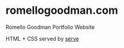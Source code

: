 # romellogoodman.com

Romello Goodman Portfolio Website

HTML + CSS served by [serve](https://github.com/vercel/serve)
